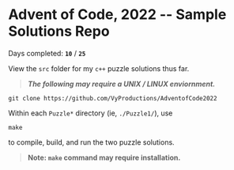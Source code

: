# Advent of Code, 2022 -- Sample Solutions Repo

Days completed: **`10`** / **`25`**

View the `src` folder for my `c++` puzzle solutions thus far.

> ***The following may require a UNIX / LINUX enviornment.***

```
git clone https://github.com/VyProductions/AdventofCode2022
```

Within each `Puzzle*` directory (ie, `./Puzzle1/`), use
```
make
```
to compile, build, and run the two puzzle solutions.

> **Note: `make` command may require installation.**
